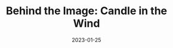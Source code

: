 ---
layout: ../../layouts/Blog.astro
title: "Behind the Image: Candle in the Wind"
date: 2023-01-25
cover: /images/candle-macro/final.jpg

---